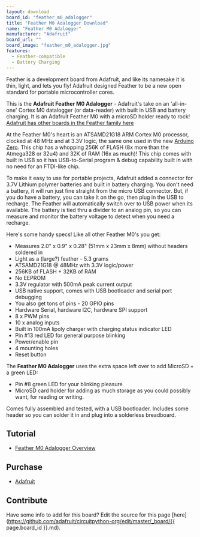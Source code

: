 ```yaml
---
layout: download
board_id: "feather_m0_adalogger"
title: "Feather M0 Adalogger Download"
name: "Feather M0 Adalogger"
manufacturer: "Adafruit"
board_url: ""
board_image: "feather_m0_adalogger.jpg"
features:
  - Feather-compatible
  - Battery Charging
---
```


Feather is a development board from Adafruit, and like its namesake it is thin, light, and lets you fly! Adafruit designed Feather to be a new open standard for portable microcontroller cores.

This is the **Adafruit Feather M0 Adalogger** - Adafruit's take on an 'all-in-one' Cortex M0 datalogger (or data-reader) with built in USB and battery charging. It is an Adafruit Feather M0 with a microSD holder ready to rock! [Adafruit has other boards in the Feather family here](https://www.adafruit.com/feather)

At the Feather M0's heart is an ATSAMD21G18 ARM Cortex M0 processor, clocked at 48 MHz and at 3.3V logic, the same one used in the new [Arduino Zero](https://www.adafruit.com/products/2843). This chip has a whopping 256K of FLASH (8x more than the Atmega328 or 32u4) and 32K of RAM (16x as much)! This chip comes with built in USB so it has USB-to-Serial program & debug capability built in with no need for an FTDI-like chip.

To make it easy to use for portable projects, Adafruit added a connector for 3.7V Lithium polymer batteries and built in battery charging. You don't need a battery, it will run just fine straight from the micro USB connector. But, if you do have a battery, you can take it on the go, then plug in the USB to recharge. The Feather will automatically switch over to USB power when its available. The battery is tied thru a divider to an analog pin, so you can measure and monitor the battery voltage to detect when you need a recharge.

Here's some handy specs! Like all other Feather M0's you get:

*   Measures 2.0" x 0.9" x 0.28" (51mm x 23mm x 8mm) without headers soldered in
*   Light as a (large?) feather - 5.3 grams
*   ATSAMD21G18 @ 48MHz with 3.3V logic/power
*   256KB of FLASH + 32KB of RAM
*   No EEPROM
*   3.3V regulator with 500mA peak current output
*   USB native support, comes with USB bootloader and serial port debugging
*   You also get tons of pins - 20 GPIO pins
*   Hardware Serial, hardware I2C, hardware SPI support
*   8 x PWM pins
*   10 x analog inputs
*   Built in 100mA lipoly charger with charging status indicator LED
*   Pin #13 red LED for general purpose blinking
*   Power/enable pin
*   4 mounting holes
*   Reset button

The **Feather M0 Adalogger** uses the extra space left over to add MicroSD + a green LED:

*   Pin #8 green LED for your blinking pleasure
*   MicroSD card holder for adding as much storage as you could possibly want, for reading or writing.

Comes fully assembled and tested, with a USB bootloader. Includes some header so you can solder it in and plug into a solderless breadboard.

## Tutorial

- [Feather M0 Adalogger Overview](https://learn.adafruit.com/adafruit-feather-m0-adalogger)

## Purchase

* [Adafruit](https://www.adafruit.com/product/2796)

## Contribute

Have some info to add for this board? Edit the source for this page [here](https://github.com/adafruit/circuitpython-org/edit/master/_board/{{ page.board_id }}.md).
